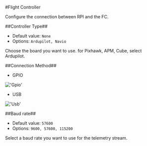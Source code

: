 #Flight Controller
<!-- !['Flight Controller'](/images/pages/Flight-Controller/overview.jpg) -->
Configure the connection between RPI and the FC.


##Controller Type##
* Default value: `None`
* Options: `Ardupilot, Navio `

Choose the board you want to use. for Pixhawk, APM, Cube,  select Ardupilot.  

   
##Connection Method##

* GPIO

!['Gpio'](/images/pages/Flight-Controller/rpi.jpg)

* USB

!['Usb'](/images/pages/Flight-Controller/rpi-usb.jpg)

##Baud rate##
* Default value: `57600`
* Options: `9600, 57600, 115200`

Select a baud rate you want to use for the telemetry stream.

